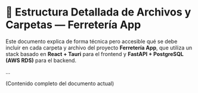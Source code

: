 # 📂 Estructura Detallada de Archivos y Carpetas — Ferretería App

Este documento explica de forma técnica pero accesible qué se debe incluir en cada carpeta y archivo del proyecto **Ferretería App**, que utiliza un stack basado en **React + Tauri** para el frontend y **FastAPI + PostgreSQL (AWS RDS)** para el backend.

...

(Contenido completo del documento actual)